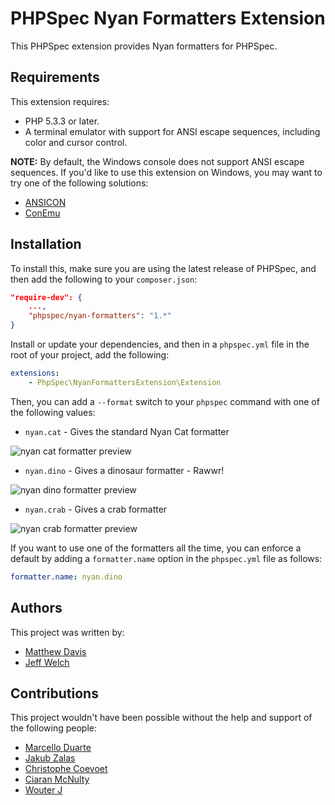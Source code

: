 # PHPSpec Nyan Formatters Extension
This PHPSpec extension provides Nyan formatters for PHPSpec.

## Requirements

This extension requires:

 * PHP 5.3.3 or later.
 * A terminal emulator with support for ANSI escape sequences, including color
   and cursor control.

**NOTE:** By default, the Windows console does not support ANSI escape
sequences. If you'd like to use this extension on Windows, you may want
to try one of the following solutions:

 * [ANSICON](https://github.com/adoxa/ansicon)
 * [ConEmu](https://github.com/Maximus5/ConEmu)


## Installation
To install this, make sure you are using the latest release of PHPSpec, and then add the following to your
`composer.json`:

```json
"require-dev": {
    ...,
    "phpspec/nyan-formatters": "1.*"
}
```

Install or update your dependencies, and then in a `phpspec.yml` file in the root of your project, add the following:

```yaml
extensions:
    - PhpSpec\NyanFormattersExtension\Extension
```

Then, you can add a `--format` switch to your `phpspec` command with one of the following values:

- `nyan.cat` - Gives the standard Nyan Cat formatter

![nyan cat formatter preview](https://raw.github.com/phpspec/nyan-formatters/screenshots/formatters/cat.png)

- `nyan.dino` - Gives a dinosaur formatter - Rawwr!

![nyan dino formatter preview](https://raw.github.com/phpspec/nyan-formatters/screenshots/formatters/dino.png)

- `nyan.crab` - Gives a crab formatter

![nyan crab formatter preview](https://raw.github.com/phpspec/nyan-formatters/screenshots/formatters/crab.png)

If you want to use one of the formatters all the time, you can enforce a default by adding a `formatter.name` option in
the `phpspec.yml` file as follows:

```yaml
formatter.name: nyan.dino
```

## Authors
This project was written by:

- [Matthew Davis](https://twitter.com/mdavis1982)
- [Jeff Welch](https://twitter.com/whatthejeff)

## Contributions
This project wouldn't have been possible without the help and support of the following people:

- [Marcello Duarte](https://twitter.com/_md)
- [Jakub Zalas](https://twitter.com/jakub_zalas)
- [Christophe Coevoet](https://twitter.com/stof70)
- [Ciaran McNulty](https://twitter.com/ciaranmcnulty)
- [Wouter J](https://github.com/wouterj)
